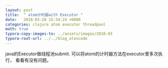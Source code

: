 ```yaml
---
layout: post
title:  " atom计时器with Executor "
date:   2018-03-28 15:34:24 +0800
categories: clojure atom executor threadpool
math: true
typora-copy-images-to: ../assets/images/2018-03
typora-root-url: ../../blog_alexcode
---
```

java的Executor做线程池submit.  可以将atom的计时器方法在executor里多次执行， 看看有没有问题。 



<script src="https://gist.github.com/alexwanng/c8bcebaa1f7ddadd59178fa2701ce098.js"></script>






